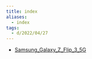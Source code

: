 ```yaml
---
title: index
aliases:
  - index
tags:
  - d/2022/04/27
---
```


- [Samsung_Galaxy_Z_Flip_3_5G](Samsung_Galaxy_Z_Flip_3_5G/index.md)